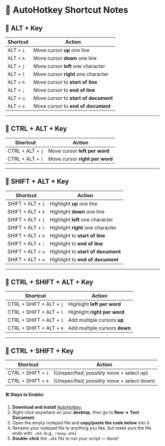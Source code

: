 # 🎹 AutoHotkey Shortcut Notes

## 🔹 ALT + Key

| Shortcut | Action                         |
|----------|--------------------------------|
| ALT + `i` | Move cursor **up** one line       |
| ALT + `k` | Move cursor **down** one line     |
| ALT + `j` | Move cursor **left** one character |
| ALT + `l` | Move cursor **right** one character |
| ALT + `h` | Move cursor to **start of line**   |
| ALT + `;` | Move cursor to **end of line**     |
| ALT + `u` | Move cursor to **start of document** |
| ALT + `o` | Move cursor to **end of document**   |

---

## 🔹 CTRL + ALT + Key

| Shortcut       | Action                         |
|----------------|--------------------------------|
| CTRL + ALT + `j` | Move cursor **left per word**   |
| CTRL + ALT + `l` | Move cursor **right per word**  |

---

## 🔹 SHIFT + ALT + Key

| Shortcut         | Action                                |
|------------------|----------------------------------------|
| SHIFT + ALT + `i` | Highlight **up** one line               |
| SHIFT + ALT + `k` | Highlight **down** one line             |
| SHIFT + ALT + `j` | Highlight **left** one character        |
| SHIFT + ALT + `l` | Highlight **right** one character       |
| SHIFT + ALT + `h` | Highlight to **start of line**          |
| SHIFT + ALT + `;` | Highlight to **end of line**            |
| SHIFT + ALT + `u` | Highlight to **start of document**      |
| SHIFT + ALT + `o` | Highlight to **end of document**        |

---

## 🔹 CTRL + SHIFT + ALT + Key

| Shortcut             | Action                            |
|----------------------|------------------------------------|
| CTRL + SHIFT + ALT + `j` | Highlight **left per word**         |
| CTRL + SHIFT + ALT + `l` | Highlight **right per word**        |
| CTRL + SHIFT + ALT + `i` | Add multiple cursors **up**         |
| CTRL + SHIFT + ALT + `k` | Add multiple cursors **down**       |

---

## 🔹 CTRL + SHIFT + Key

| Shortcut       | Action                                    |
|----------------|--------------------------------------------|
| CTRL + SHIFT + `i` | (Unspecified; possibly move + select up)   |
| CTRL + SHIFT + `k` | (Unspecified; possibly move + select down) |



#### 🛠️ Steps to Enable:

1. **Download and install** [AutoHotkey](https://www.autohotkey.com/).
2. Right-click anywhere on your **desktop**, then go to **New → Text Document**.
3. Open the empty notepad file and **copy/paste the code below** into it.
4. Rename your notepad file to anything you like, but make sure the file ends with `.ahk` (e.g., `remap.ahk`).
5. **Double-click** the `.ahk` file to run your script — done!
